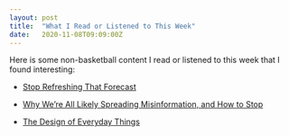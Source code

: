 ```yaml
---
layout: post
title:  "What I Read or Listened to This Week"
date:   2020-11-08T09:09:00Z
---
```

Here is some non-basketball content I read or listened to this week that I found interesting:


* [Stop Refreshing That Forecast](https://zeynep.substack.com/p/stop-refreshing-that-forecast)

* [Why We’re All Likely Spreading Misinformation, and How to Stop](https://behavioralscientist.org/why-were-all-likely-spreading-misinformation-and-how-to-stop/)

* [The Design of Everyday Things](https://mitpress.mit.edu/books/design-everyday-things)
